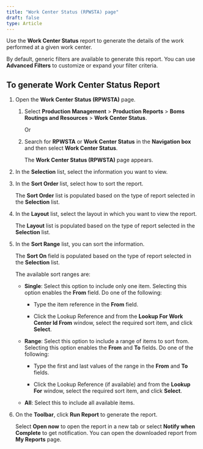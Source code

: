 ```yaml
---
title: "Work Center Status (RPWSTA) page"
draft: false
type: Article
---
```


Use the **Work Center Status** report to generate the details of the work performed at a given work center.

By default, generic filters are available to generate this report. You can use **Advanced Filters** to customize or expand your filter criteria.

## To generate Work Center Status Report

1. Open the **Work Center Status (RPWSTA)** page.

    1. Select **Production Management** > **Production Reports** > **Boms Routings and Resources** > **Work Center Status**.

        Or

    2. Search for **RPWSTA** or **Work Center Status** in the **Navigation box** and then select **Work Center Status**.

        The **Work Center Status (RPWSTA)** page appears.

2. In the **Selection** list, select the information you want to view.

3. In the **Sort Order** list, select how to sort the report.

    The **Sort Order** list is populated based on the type of report selected in the **Selection** list.

4. In the **Layout** list, select the layout in which you want to view the report.

    The **Layout** list is populated based on the type of report selected in the **Selection** list.

5. In the **Sort Range** list, you can sort the information.

    The **Sort On** field is populated based on the type of report selected in the **Selection** list.

    The available sort ranges are:

    - **Single**: Select this option to include only one item. Selecting this option enables the **From** field. Do one of the following:

      - Type the item reference in the **From** field.

      - Click the Lookup Reference and from the **Lookup For Work Center Id From** window, select the required sort item, and click **Select**.

   - **Range**: Select this option to include a range of items to sort from. Selecting this option enables the **From** and **To** fields. Do one of the following:

        - Type the first and last values of the range in the **From** and **To** fields.

        - Click the Lookup Reference (if available) and from the **Lookup For** window, select the required sort item, and click **Select**.

   - **All**: Select this to include all available items.

6. On the **Toolbar**, click **Run Report** to generate the report.

    Select **Open now** to open the report in a new tab or select **Notify when Complete** to get notification. You can open the downloaded report from **My Reports** page.